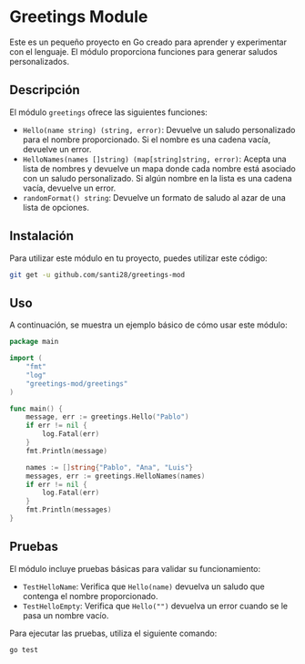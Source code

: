 # Greetings Module

Este es un pequeño proyecto en Go creado para aprender y experimentar con el lenguaje. El módulo proporciona funciones para generar saludos personalizados.

## Descripción

El módulo `greetings` ofrece las siguientes funciones:

- `Hello(name string) (string, error)`: Devuelve un saludo personalizado para el nombre proporcionado. Si el nombre es una cadena vacía, devuelve un error.
- `HelloNames(names []string) (map[string]string, error)`: Acepta una lista de nombres y devuelve un mapa donde cada nombre está asociado con un saludo personalizado. Si algún nombre en la lista es una cadena vacía, devuelve un error.
- `randomFormat() string`: Devuelve un formato de saludo al azar de una lista de opciones.

## Instalación

Para utilizar este módulo en tu proyecto, puedes utilizar este código:

```bash
git get -u github.com/santi28/greetings-mod
```

## Uso

A continuación, se muestra un ejemplo básico de cómo usar este módulo:

```go
package main

import (
    "fmt"
    "log"
    "greetings-mod/greetings"
)

func main() {
    message, err := greetings.Hello("Pablo")
    if err != nil {
        log.Fatal(err)
    }
    fmt.Println(message)

    names := []string{"Pablo", "Ana", "Luis"}
    messages, err := greetings.HelloNames(names)
    if err != nil {
        log.Fatal(err)
    }
    fmt.Println(messages)
}
```

## Pruebas

El módulo incluye pruebas básicas para validar su funcionamiento:

- `TestHelloName`: Verifica que `Hello(name)` devuelva un saludo que contenga el nombre proporcionado.
- `TestHelloEmpty`: Verifica que `Hello("")` devuelva un error cuando se le pasa un nombre vacío.

Para ejecutar las pruebas, utiliza el siguiente comando:

```bash
go test
```
